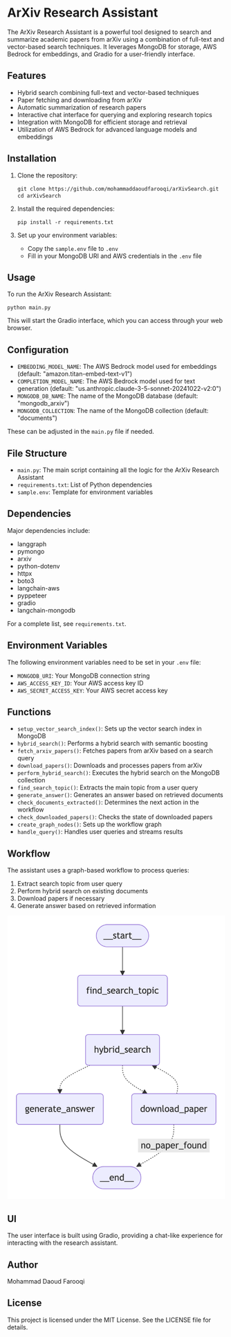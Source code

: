 # ArXiv Research Assistant

The ArXiv Research Assistant is a powerful tool designed to search and summarize academic papers from arXiv using a combination of full-text and vector-based search techniques. It leverages MongoDB for storage, AWS Bedrock for embeddings, and Gradio for a user-friendly interface.

## Features

- Hybrid search combining full-text and vector-based techniques
- Paper fetching and downloading from arXiv
- Automatic summarization of research papers
- Interactive chat interface for querying and exploring research topics
- Integration with MongoDB for efficient storage and retrieval
- Utilization of AWS Bedrock for advanced language models and embeddings

## Installation

1. Clone the repository:
   ```
   git clone https://github.com/mohammaddaoudfarooqi/arXivSearch.git
   cd arXivSearch
   ```

2. Install the required dependencies:
   ```
   pip install -r requirements.txt
   ```

3. Set up your environment variables:
   - Copy the `sample.env` file to `.env`
   - Fill in your MongoDB URI and AWS credentials in the `.env` file

## Usage

To run the ArXiv Research Assistant:

```
python main.py
```

This will start the Gradio interface, which you can access through your web browser.

## Configuration

- `EMBEDDING_MODEL_NAME`: The AWS Bedrock model used for embeddings (default: "amazon.titan-embed-text-v1")
- `COMPLETION_MODEL_NAME`: The AWS Bedrock model used for text generation (default: "us.anthropic.claude-3-5-sonnet-20241022-v2:0")
- `MONGODB_DB_NAME`: The name of the MongoDB database (default: "mongodb_arxiv")
- `MONGODB_COLLECTION`: The name of the MongoDB collection (default: "documents")

These can be adjusted in the `main.py` file if needed.

## File Structure

- `main.py`: The main script containing all the logic for the ArXiv Research Assistant
- `requirements.txt`: List of Python dependencies
- `sample.env`: Template for environment variables

## Dependencies

Major dependencies include:
- langgraph
- pymongo
- arxiv
- python-dotenv
- httpx
- boto3
- langchain-aws
- pyppeteer
- gradio
- langchain-mongodb

For a complete list, see `requirements.txt`.

## Environment Variables

The following environment variables need to be set in your `.env` file:

- `MONGODB_URI`: Your MongoDB connection string
- `AWS_ACCESS_KEY_ID`: Your AWS access key ID
- `AWS_SECRET_ACCESS_KEY`: Your AWS secret access key

## Functions

- `setup_vector_search_index()`: Sets up the vector search index in MongoDB
- `hybrid_search()`: Performs a hybrid search with semantic boosting
- `fetch_arxiv_papers()`: Fetches papers from arXiv based on a search query
- `download_papers()`: Downloads and processes papers from arXiv
- `perform_hybrid_search()`: Executes the hybrid search on the MongoDB collection
- `find_search_topic()`: Extracts the main topic from a user query
- `generate_answer()`: Generates an answer based on retrieved documents
- `check_documents_extracted()`: Determines the next action in the workflow
- `check_downloaded_papers()`: Checks the state of downloaded papers
- `create_graph_nodes()`: Sets up the workflow graph
- `handle_query()`: Handles user queries and streams results

## Workflow

The assistant uses a graph-based workflow to process queries:

1. Extract search topic from user query
2. Perform hybrid search on existing documents
3. Download papers if necessary
4. Generate answer based on retrieved information

![ArXiv Research Assistant](graph.png)

## UI

The user interface is built using Gradio, providing a chat-like experience for interacting with the research assistant.

## Author

Mohammad Daoud Farooqi

## License

This project is licensed under the MIT License. See the LICENSE file for details.